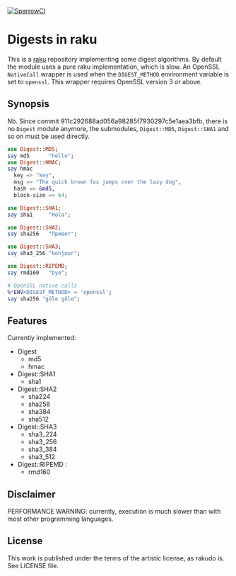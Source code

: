 [![SparrowCI](https://ci.sparrowhub.io/project/gh-grondilu-libdigest-raku/badge)](https://ci.sparrowhub.io)
# Digests in raku

This is a [raku](https://raku.org/) repository implementing some digest algorithms.  By default
the module uses a pure raku implementation, which is slow.  An OpenSSL `NativeCall` wrapper
is used when the `DIGEST_METHOD` environment variable is set to `openssl`.  This wrapper
requires OpenSSL version 3 or above.

## Synopsis

Nb.  Since commit 911c292688ad056a98285f7930297c5e1aea3bfb,
there is no `Digest` module anymore, the submodules, `Digest::MD5`, `Digest::SHA1` and
so on must be used directly.

```raku
use Digest::MD5;
say md5      "hello";
use Digest::HMAC;
say hmac
  key => "key",
  msg => "The quick brown fox jumps over the lazy dog", 
  hash => &md5,
  block-size => 64;

use Digest::SHA1;
say sha1     "Hola";

use Digest::SHA2;
say sha256   "Привет"; 

use Digest::SHA3;
say sha3_256 "bonjour";

use Digest::RIPEMD;
say rmd160   "bye";

# OpenSSL native calls
%*ENV<DIGEST_METHOD> = 'openssl';
say sha256 "gűle gűle";
```
    
## Features

Currently implemented:

* Digest
  - md5
  - hmac
* Digest::SHA1
  - sha1
* Digest::SHA2
  - sha224
  - sha256
  - sha384
  - sha512
* Digest::SHA3
  - sha3\_224
  - sha3\_256
  - sha3\_384
  - sha3\_512
* Digest::RIPEMD :
  - rmd160

## Disclaimer

PERFORMANCE WARNING: currently, execution is much slower than with most other programming languages.

## License

This work is published under the terms of the artistic license, as rakudo is.
See LICENSE file.

